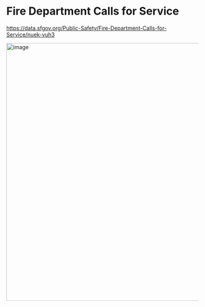 
# Fire Department Calls for Service
https://data.sfgov.org/Public-Safety/Fire-Department-Calls-for-Service/nuek-vuh3

<img width="677" alt="image" src="https://user-images.githubusercontent.com/8909535/168470775-36c600e1-5b93-4d7e-8af1-970e80934961.png">
